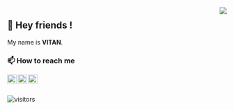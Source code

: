 <img align="right" src="https://github-readme-stats.vercel.app/api?username=ivitan&show_icons=true&icon_color=CE1D2D&text_color=718096&bg_color=000000&hide_title=true" />

## 👋 Hey friends !

My name is **VITAN**.

### 📫 How to reach me

<a href="https://ivitan.com">
  <img align="left" alt="Blog" width="21px" src="https://cdn.jsdelivr.net/gh/ivitan/Picture@master/images/vitan.svg" />
</a>
<a href="mailto:vitan.me@gmail.com">
  <img align="left" alt="Email" width="21px" src="https://cdn.jsdelivr.net/gh/ivitan/Picture@master/images/email.svg" />
</a>
<a href="https://twitter.com/VitanOrz">
  <img align="left" alt="Twitter" width="21px" src="https://cdn.jsdelivr.net/gh/ivitan/Picture@master/images/twitter.svg" />
</a>

<br><br>

![visitors](https://visitor-badge.glitch.me/badge?page_id=ivitan.ivitan)
